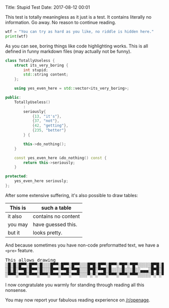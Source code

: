 Title: Stupid Test
Date: 2017-08-12 00:01

This test is totally meaningless as it just is a test.
It contains literally no information. Go away. No reason to continue reading.

``` python
wtf = "You can try as hard as you like, no riddle is hidden here."
print(wtf)
```

As you can see, boring things like code highlighting works.
This is all defined in funny markdown files (may actually not be funny).

``` c++
class TotallyUseless {
    struct its_very_boring {
        int stupid;
        std::string content;
    };

    using yes_even_here = std::vector<its_very_boring>;

public:
    TotallyUseless()
        :
        seriously{
            {13, "it's"},
            {37, "not"},
            {42, "getting"},
            {235, "better"}
        } {

        this->do_nothing();
    }

    const yes_even_here &do_nothing() const {
        return this->seriously;
    }

protected:
    yes_even_here seriously;
};
```


After some extensive suffering, it's also possible to draw tables:

This is | such a table
--------|-------------
it also | contains no content
you may | have guessed this.
but it  | looks pretty.

And because sometimes you have non-code preformatted text,
we have a `<pre>` feature.

<pre>
This allows drawing
░█░█░█▀▀░█▀▀░█░░░█▀▀░█▀▀░█▀▀░░░█▀█░█▀▀░█▀▀░▀█▀░▀█▀░░░░░█▀█░█▀▄░▀█▀░█
░█░█░▀▀█░█▀▀░█░░░█▀▀░▀▀█░▀▀█░░░█▀█░▀▀█░█░░░░█░░░█░░▄▄▄░█▀█░█▀▄░░█░░▀
░▀▀▀░▀▀▀░▀▀▀░▀▀▀░▀▀▀░▀▀▀░▀▀▀░░░▀░▀░▀▀▀░▀▀▀░▀▀▀░▀▀▀░░░░░▀░▀░▀░▀░░▀░░▀
</pre>

I now congratulate you warmly for standing through reading all this nonsense.

You may now report your fabulous reading experience on [/r/openage](https://reddit.com/r/openage).
